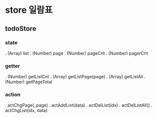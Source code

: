 # store 일람표

## todoStore

### state
. (Array)   list
. (Number)  page
. (Number)  pageCnt
. (Number)  pagerCnt

### getter
. (Number)  getListCnt
. (Array)   getListPage(page)
. (Array)   getListAll
. (Number)  getPageTotal

### action
. actChgPage(_page)
. actAddList(data)
. actDelList(idx)
. actDelListAll()
. actChgList(idx, data)
